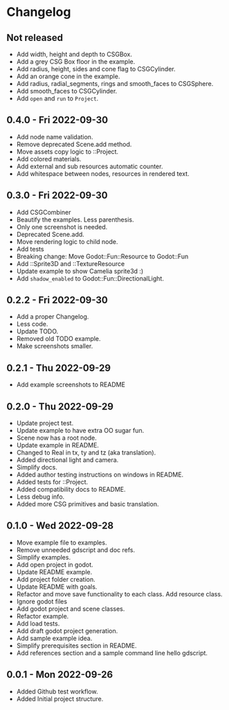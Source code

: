 
# Changelog

## Not released
- Add width, height and depth to CSGBox.
- Add a grey CSG Box floor in the example.
- Add radius, height, sides and cone flag to CSGCylinder.
- Add an orange cone in the example.
- Add radius, radial_segments, rings and smooth_faces to CSGSphere.
- Add smooth_faces to CSGCylinder.
- Add `open` and `run` to `Project`.

## 0.4.0 - Fri 2022-09-30
- Add node name validation.
- Remove deprecated Scene.add method.
- Move assets copy logic to ::Project.
- Add colored materials.
- Add external and sub resources automatic counter.
- Add whitespace between nodes, resources in rendered text.

## 0.3.0 - Fri 2022-09-30
- Add CSGCombiner
- Beautify the examples. Less parenthesis.
- Only one screenshot is needed.
- Deprecated Scene.add.
- Move rendering logic to child node.
- Add tests
- Breaking change: Move Godot::Fun::Resource to Godot::Fun
- Add ::Sprite3D and ::TextureResource
- Update example to show Camelia sprite3d :)
- Add `shadow_enabled` to Godot::Fun::DirectionalLight.

## 0.2.2 - Fri 2022-09-30
- Add a proper Changelog.
- Less code.
- Update TODO.
- Removed old TODO example.
- Make screenshots smaller.

## 0.2.1 - Thu 2022-09-29
- Add example screenshots to README

## 0.2.0 - Thu 2022-09-29
- Update project test.
- Update example to have extra OO sugar fun.
- Scene now has a root node.
- Update example in README.
- Changed to Real in tx, ty and tz (aka translation).
- Added directional light and camera.
- Simplify docs.
- Added author testing instructions on windows in README.
- Added tests for ::Project.
- Added compatibility docs to README.
- Less debug info.
- Added more CSG primitives and basic translation.

## 0.1.0 - Wed 2022-09-28

- Move example file to examples.
- Remove unneeded gdscript and doc refs.
- Simplify examples.
- Add open project in godot.
- Update README example.
- Add project folder creation.
- Update README with goals.
- Refactor and move save functionality to each class. Add resource class.
- Ignore godot files
- Add godot project and scene classes.
- Refactor example.
- Add load tests.
- Add draft godot project generation.
- Add sample example idea.
- Simplify prerequisites section in README.
- Add references section and a sample command line hello gdscript.

## 0.0.1 - Mon 2022-09-26

- Added Github test workflow.
- Added Initial project structure.

